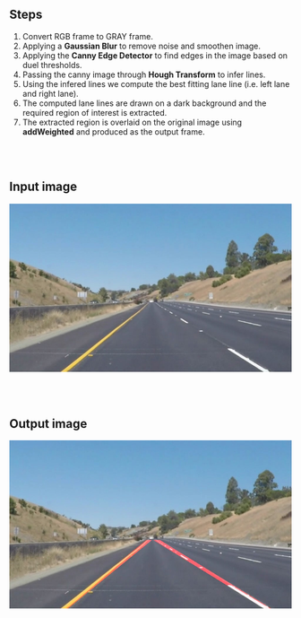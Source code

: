 ## Steps
1. Convert RGB frame to GRAY frame.
2. Applying a **Gaussian Blur** to remove noise and smoothen image.
3. Applying the **Canny Edge Detector** to find edges in the image based on duel thresholds.
4. Passing the canny image through **Hough Transform** to infer lines.
5. Using the infered lines we compute the best fitting lane line (i.e. left lane and right lane).
6. The computed lane lines are drawn on a dark background and the required region of interest is extracted.
7. The extracted region is overlaid on the original image using **addWeighted** and produced as the output frame.

<br></br>

## Input image
<img width="534" height="300" src="test_images/whiteCarLaneSwitch.jpg"/>

<br></br>

## Output image
<img width="534" height="300" src="out/images/whiteCarLaneSwitch.jpg"/>
